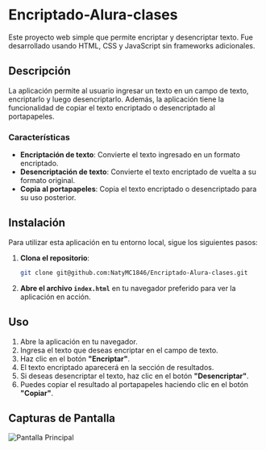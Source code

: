 # Encriptado-Alura-clases

Este proyecto web simple que permite encriptar y desencriptar texto. Fue desarrollado usando HTML, CSS y JavaScript sin frameworks adicionales.

## Descripción

La aplicación permite al usuario ingresar un texto en un campo de texto, encriptarlo y luego desencriptarlo. Además, la aplicación tiene la funcionalidad de copiar el texto encriptado o desencriptado al portapapeles.

### Características

- **Encriptación de texto**: Convierte el texto ingresado en un formato encriptado.
- **Desencriptación de texto**: Convierte el texto encriptado de vuelta a su formato original.
- **Copia al portapapeles**: Copia el texto encriptado o desencriptado para su uso posterior.

## Instalación

Para utilizar esta aplicación en tu entorno local, sigue los siguientes pasos:

1. **Clona el repositorio**:
    ```bash
    git clone git@github.com:NatyMC1846/Encriptado-Alura-clases.git
    ```

2. **Abre el archivo `index.html`** en tu navegador preferido para ver la aplicación en acción.

## Uso

1. Abre la aplicación en tu navegador.
2. Ingresa el texto que deseas encriptar en el campo de texto.
3. Haz clic en el botón **"Encriptar"**.
4. El texto encriptado aparecerá en la sección de resultados.
5. Si deseas desencriptar el texto, haz clic en el botón **"Desencriptar"**.
6. Puedes copiar el resultado al portapapeles haciendo clic en el botón **"Copiar"**.

## Capturas de Pantalla

![Pantalla Principal](imagenes/Proyecto.png)




